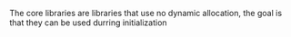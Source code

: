 
The core libraries are libraries that use no dynamic allocation, the goal is that they can be used durring initialization